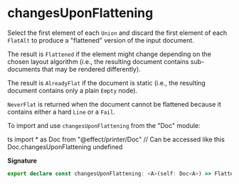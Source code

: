 # changesUponFlattening

Select the first element of each `Union` and discard the first element of
each `FlatAlt` to produce a "flattened" version of the input document.

The result is `Flattened` if the element might change depending on the chosen
layout algorithm (i.e., the resulting document contains sub-documents that
may be rendered differently).

The result is `AlreadyFlat` if the document is static (i.e., the resulting
document contains only a plain `Empty` node).

`NeverFlat` is returned when the document cannot be flattened because it
contains either a hard `Line` or a `Fail`.

To import and use `changesUponFlattening` from the "Doc" module:

ts
import \* as Doc from "@effect/printer/Doc"
// Can be accessed like this
Doc.changesUponFlattening
undefined

**Signature**

```ts
export declare const changesUponFlattening: <A>(self: Doc<A>) => Flatten<Doc<A>>
```
